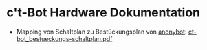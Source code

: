 # c't-Bot Hardware Dokumentation


* Mapping von Schaltplan zu Bestückungsplan von [anonybot](mailto:anonybot@posteo.net): [ct-bot_bestueckungs-schaltplan.pdf](ct-bot_bestueckungs-schaltplan.pdf)
